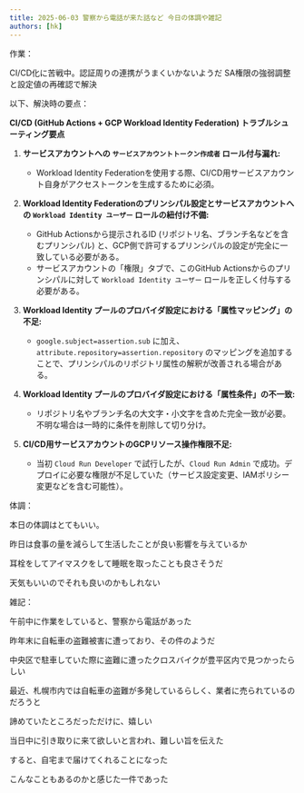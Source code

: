 ```yaml
---
title: 2025-06-03 警察から電話が来た話など 今日の体調や雑記
authors: [hk]
---
```


作業：

CI/CD化に苦戦中。認証周りの連携がうまくいかないようだ
SA権限の強弱調整と設定値の再確認で解決

以下、解決時の要点：

**CI/CD (GitHub Actions + GCP Workload Identity Federation) トラブルシューティング要点**

1.  **サービスアカウントへの `サービスアカウントトークン作成者` ロール付与漏れ:**
    *   Workload Identity Federationを使用する際、CI/CD用サービスアカウント自身がアクセストークンを生成するために必須。

2.  **Workload Identity Federationのプリンシパル設定とサービスアカウントへの `Workload Identity ユーザー` ロールの紐付け不備:**
    *   GitHub Actionsから提示されるID (リポジトリ名、ブランチ名などを含むプリンシパル) と、GCP側で許可するプリンシパルの設定が完全に一致している必要がある。
    *   サービスアカウントの「権限」タブで、このGitHub Actionsからのプリンシパルに対して `Workload Identity ユーザー` ロールを正しく付与する必要がある。

3.  **Workload Identity プールのプロバイダ設定における「属性マッピング」の不足:**
    *   `google.subject=assertion.sub` に加え、`attribute.repository=assertion.repository` のマッピングを追加することで、プリンシパルのリポジトリ属性の解釈が改善される場合がある。

4.  **Workload Identity プールのプロバイダ設定における「属性条件」の不一致:**
    *   リポジトリ名やブランチ名の大文字・小文字を含めた完全一致が必要。不明な場合は一時的に条件を削除して切り分け。

5.  **CI/CD用サービスアカウントのGCPリソース操作権限不足:**
    *   当初 `Cloud Run Developer` で試行したが、`Cloud Run Admin` で成功。デプロイに必要な権限が不足していた（サービス設定変更、IAMポリシー変更などを含む可能性）。




体調：

本日の体調はとてもいい。

昨日は食事の量を減らして生活したことが良い影響を与えているか

耳栓をしてアイマスクをして睡眠を取ったことも良さそうだ

天気もいいのでそれも良いのかもしれない

雑記：

午前中に作業をしていると、警察から電話があった

<!-- truncate -->

昨年末に自転車の盗難被害に遭っており、その件のようだ

中央区で駐車していた際に盗難に遭ったクロスバイクが豊平区内で見つかったらしい

最近、札幌市内では自転車の盗難が多発しているらしく、業者に売られているのだろうと

諦めていたところだっただけに、嬉しい

当日中に引き取りに来て欲しいと言われ、難しい旨を伝えた

すると、自宅まで届けてくれることになった

こんなこともあるのかと感じた一件であった